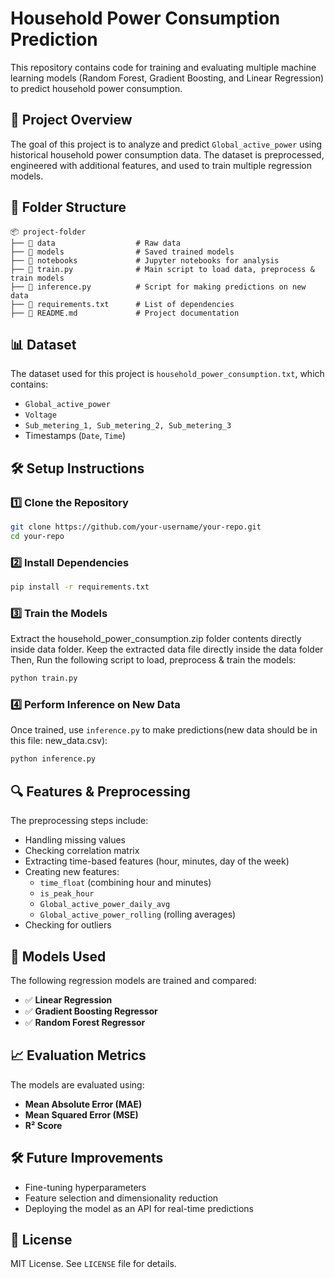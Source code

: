 # Household Power Consumption Prediction

This repository contains code for training and evaluating multiple machine learning models (Random Forest, Gradient Boosting, and Linear Regression) to predict household power consumption.

## 📌 Project Overview
The goal of this project is to analyze and predict `Global_active_power` using historical household power consumption data. The dataset is preprocessed, engineered with additional features, and used to train multiple regression models.

## 📂 Folder Structure
```
📦 project-folder
├── 📂 data                  # Raw data
├── 📂 models                # Saved trained models
├── 📂 notebooks             # Jupyter notebooks for analysis
├── 📜 train.py              # Main script to load data, preprocess & train models
├── 📜 inference.py          # Script for making predictions on new data
├── 📜 requirements.txt      # List of dependencies
├── 📜 README.md             # Project documentation
```

## 📊 Dataset
The dataset used for this project is `household_power_consumption.txt`, which contains:
- `Global_active_power`
- `Voltage`
- `Sub_metering_1, Sub_metering_2, Sub_metering_3`
- Timestamps (`Date`, `Time`)

## 🛠️ Setup Instructions

### 1️⃣ Clone the Repository
```bash
git clone https://github.com/your-username/your-repo.git
cd your-repo
```

### 2️⃣ Install Dependencies
```bash
pip install -r requirements.txt
```

### 3️⃣ Train the Models
Extract the household_power_consumption.zip folder contents directly inside data folder. Keep the extracted data file directly inside the data folder
Then, Run the following script to load, preprocess & train the models:
```bash
python train.py
```

### 4️⃣ Perform Inference on New Data
Once trained, use `inference.py` to make predictions(new data should be in this file: new_data.csv):
```bash
python inference.py
```

## 🔍 Features & Preprocessing
The preprocessing steps include:
- Handling missing values
- Checking correlation matrix
- Extracting time-based features (hour, minutes, day of the week)
- Creating new features:
  - `time_float` (combining hour and minutes)
  - `is_peak_hour`
  - `Global_active_power_daily_avg`
  - `Global_active_power_rolling` (rolling averages)
- Checking for outliers

## 🚀 Models Used
The following regression models are trained and compared:
- ✅ **Linear Regression**
- ✅ **Gradient Boosting Regressor**
- ✅ **Random Forest Regressor**

## 📈 Evaluation Metrics
The models are evaluated using:
- **Mean Absolute Error (MAE)**
- **Mean Squared Error (MSE)**
- **R² Score**

## 🛠 Future Improvements
- Fine-tuning hyperparameters
- Feature selection and dimensionality reduction
- Deploying the model as an API for real-time predictions

## 📜 License
MIT License. See `LICENSE` file for details.


